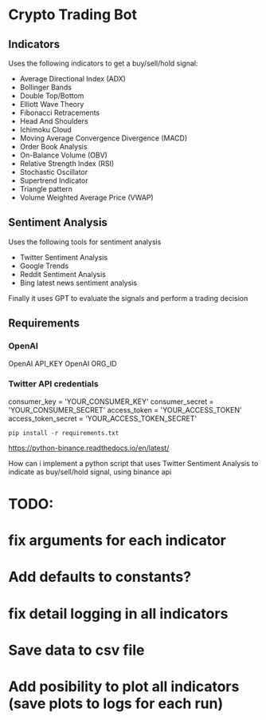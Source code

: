 # Crypto Trading Bot

## Indicators
Uses the following indicators to get a buy/sell/hold signal:
- Average Directional Index (ADX)
- Bollinger Bands
- Double Top/Bottom
- Elliott Wave Theory
- Fibonacci Retracements
- Head And Shoulders
- Ichimoku Cloud
- Moving Average Convergence Divergence (MACD)
- Order Book Analysis
- On-Balance Volume (OBV)
- Relative Strength Index (RSI)
- Stochastic Oscillator
- Supertrend Indicator
- Triangle pattern
- Volume Weighted Average Price (VWAP)

## Sentiment Analysis
Uses the following tools for sentiment analysis
- Twitter Sentiment Analysis
- Google Trends
- Reddit Sentiment Analysis
- Bing latest news sentiment analysis


Finally it uses GPT to evaluate the signals and perform a trading decision


## Requirements
### OpenAI
OpenAI API_KEY
OpenAI ORG_ID
### Twitter API credentials
consumer_key = 'YOUR_CONSUMER_KEY'
consumer_secret = 'YOUR_CONSUMER_SECRET'
access_token = 'YOUR_ACCESS_TOKEN'
access_token_secret = 'YOUR_ACCESS_TOKEN_SECRET'


```
pip install -r requirements.txt
```



https://python-binance.readthedocs.io/en/latest/




How can i implement a python script that uses Twitter Sentiment Analysis to indicate as buy/sell/hold signal, using binance api


# TODO:
# fix arguments for each indicator
# Add defaults to constants?
# fix detail logging in all indicators
# Save data to csv file
# Add posibility to plot all indicators (save plots to logs for each run)

